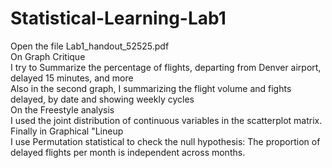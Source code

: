 # Statistical-Learning-Lab1
Open the file Lab1_handout_52525.pdf  <br />
On Graph Critique<br />
I try to Summarize the percentage of flights, departing from Denver airport, delayed 15 minutes, and more<br />
Also in the second graph, I summarizing the flight volume and fights delayed, by date and showing weekly cycles<br />
On the Freestyle analysis<br />
I used the joint distribution of continuous variables in the scatterplot matrix.<br />
Finally in Graphical "Lineup<br />
I use Permutation statistical to check the null hypothesis: The proportion of delayed flights per month is independent across months.

